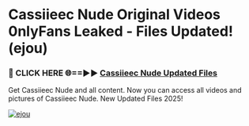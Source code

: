 # Cassiieec Nude Original Videos 0nlyFans Leaked - Files Updated! (ejou)

<h3>🔴 CLICK HERE 🌐==►► <a href="https://tinyurl.com/y5r63du9" rel="nofollow">Cassiieec Nude Updated Files</a></h3>

Get Cassiieec Nude and all content. Now you can access all videos and pictures of Cassiieec Nude. New Updated Files 2025!

[![ejou](https://i.imgur.com/UVo9nyh.gif)](https://tinyurl.com/y5r63du9)